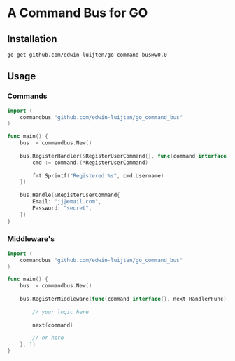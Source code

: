 # A Command Bus for GO

## Installation
``` go get github.com/edwin-luijten/go-command-bus@v0.0 ```

## Usage

### Commands
```go
import (
    commandbus "github.com/edwin-luijten/go_command_bus"
)

func main() {
    bus := commandbus.New()
    
    bus.RegisterHandler(&RegisterUserCommand{}, func(command interface{}) {
        cmd := command.(*RegisterUserCommand)
        
        fmt.Sprintf("Registered %s", cmd.Username)
    })
    
    bus.Handle(&RegisterUserCommand{
    	Email: "jj@email.com",
    	Password: "secret",
    })
}
```

### Middleware's

```go
import (
    commandbus "github.com/edwin-luijten/go_command_bus"
)

func main() {
    bus := commandbus.New()
    
    bus.RegisterMiddleware(func(command interface{}, next HandlerFunc) {
        
    	// your logic here
    
        next(command)
    
        // or here
    }, 1) 
}
```